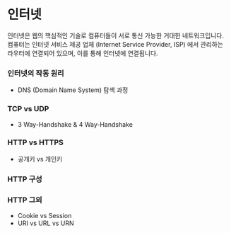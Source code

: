 # 인터넷

인터넷은 웹의 핵심적인 기술로 컴퓨터들이 서로 통신 가능한 거대한 네트워크입니다.  
컴퓨터는 인터넷 서비스 제공 업체 (Internet Service Provider, ISP) 에서 관리하는 라우터에 연결되어 있으며, 이를 통해 인터넷에 연결됩니다.

### 인터넷의 작동 원리

- DNS (Domain Name System) 탐색 과정

### TCP vs UDP

- 3 Way-Handshake & 4 Way-Handshake

### HTTP vs HTTPS

- 공개키 vs 개인키

### HTTP 구성

### HTTP 그외

- Cookie vs Session
- URI vs URL vs URN
